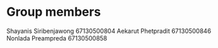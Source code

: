 # Group members

Shayanis Siribenjawong 67130500804
Aekarut Phetpradit 67130500846
Nonlada Preampreda 67130500858
